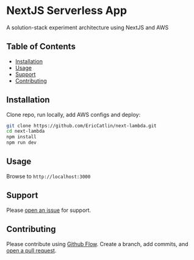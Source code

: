 # NextJS Serverless App

A solution-stack experiment architecture using NextJS and AWS 

## Table of Contents

- [Installation](#installation)
- [Usage](#usage)
- [Support](#support)
- [Contributing](#contributing)

## Installation

Clone repo, run locally, add AWS configs and deploy:

```sh
git clone https://github.com/EricCatlin/next-lambda.git
cd next-lambda
npm install
npm run dev
```

## Usage

Browse to `http://localhost:3000`

## Support

Please [open an issue](https://github.com/EricCatlin/next-lambda/issues/new) for support.

## Contributing

Please contribute using [Github Flow](https://guides.github.com/introduction/flow/). Create a branch, add commits, and [open a pull request](https://github.com/EricCatlin/next-lambda/compare/).